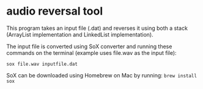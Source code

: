 # audio reversal tool
 
This program takes an input file (.dat) and reverses it using both a stack (ArrayList implementation and LinkedList implementation).

The input file is converted using SoX converter and running these commands on the terminal (example uses file.wav as the input file):

``
sox file.wav inputfile.dat
``

SoX can be downloaded using Homebrew on Mac by running: 
``
brew install sox
``


